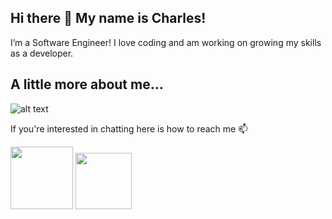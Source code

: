 ## Hi there 👋 My name is Charles! 

I’m a Software Engineer! I love coding and am working on growing my skills as a developer. 

## A little more about me...

![alt text](https://i.imgur.com/JE0vxMt.png)

If you're interested in chatting here is how to reach me 📫

[<img style="height:100px; width: 100px;" src="https://img.icons8.com/color/344/linkedin.png">](https://www.linkedin.com/in/charlesbartlett2022/)
[<img style="height:90px; width: 90px;" src="https://theme.zdassets.com/theme_assets/1024340/78b0cd1ea78d2763fb98cb466ef065903b5efc0b.png">](https://calendly.com/charbar3/30min)




<!--
**CharBar3/CharBar3** is a ✨ _special_ ✨ repository because its `README.md` (this file) appears on your GitHub profile.

Here are some ideas to get you started:

- 🔭 I’m currently working on ...
- 🌱 I’m currently learning ...
- 👯 I’m looking to collaborate on ...
- 🤔 I’m looking for help with ...
- 💬 Ask me about ...
- 📫 How to reach me: ...
- 😄 Pronouns: ...
- ⚡ Fun fact: ...
-->
